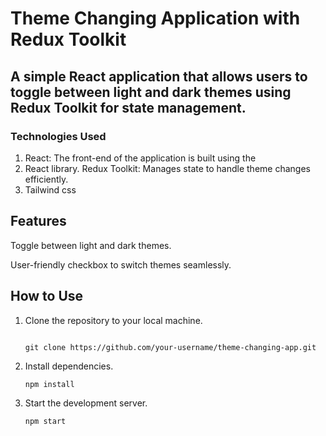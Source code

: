 # Theme Changing Application with Redux Toolkit

## A simple React application that allows users to toggle between light and dark themes using Redux Toolkit for state management.

### Technologies Used
   
1)  React: The front-end of the application is built using the
2)   React library.
   Redux Toolkit: Manages state to handle theme changes efficiently.
3)  Tailwind css   
## Features
Toggle between light and dark themes.

User-friendly checkbox to switch themes seamlessly.  

## How to Use

1)  Clone the repository to your local machine.

    ```

    git clone https://github.com/your-username/theme-changing-app.git

2)  Install dependencies.

    ````
    npm install

3)  Start the development server.
    ```
    npm start



